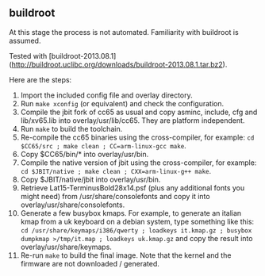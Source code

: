 ## buildroot

At this stage the process is not automated.
Familiarity with buildroot is assumed.

Tested with [buildroot-2013.08.1]
(http://buildroot.uclibc.org/downloads/buildroot-2013.08.1.tar.bz2).

Here are the steps:

1.  Import the included config file and overlay directory.
2.  Run `make xconfig` (or equivalent) and check the configuration.
3.  Compile the jbit fork of cc65 as usual and copy asminc, include, cfg
    and lib/xv65.lib into overlay/usr/lib/cc65.
    They are platform independent.
4.  Run `make` to build the toolchain.
5.  Re-compile the cc65 binaries using the cross-compiler, for example:
    `cd $CC65/src ; make clean ; CC=arm-linux-gcc make`.
6.  Copy $CC65/bin/* into overlay/usr/bin.
7.  Compile the native version of jbit using the cross-compiler, for example:
    `cd $JBIT/native ; make clean ; CXX=arm-linux-g++ make`. 
8.  Copy $JBIT/native/jbit into overlay/usr/bin.
9.  Retrieve Lat15-TerminusBold28x14.psf (plus any additional fonts you
    might need) from /usr/share/consolefonts and copy it into
    overlay/usr/share/consolefonts.
10. Generate a few busybox kmaps. For example, to generate an italian kmap
    from a uk keyboard on a debian system, type something like this:
    `cd /usr/share/keymaps/i386/qwerty ; loadkeys it.kmap.gz ; busybox dumpkmap >/tmp/it.map ; loadkeys uk.kmap.gz`
    and copy the result into overlay/usr/share/keymaps.
11. Re-run `make` to build the final image. Note that the kernel and
    the firmware are not downloaded / generated.
